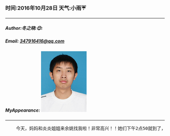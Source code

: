 ### 时间:2016年10月28日 天气:小雨:umbrella:
-----
#####   Author:冬之晓::blush::
#####   Email: 347916416@qq.com
#####   MyAppearance: ![MyAppearance](../MyPicture.JPG "我的头像")
----------

<pre>
    今天，妈妈和炎炎姐姐来余姚找我啦！非常高兴！！她们下午2点50就到了，可是我还在加班，所以只能让她们自己找房子住。然后我下班回宿舍已经很晚了。编写了一个生成SVG格式的程序后就睡觉了。
</pre>